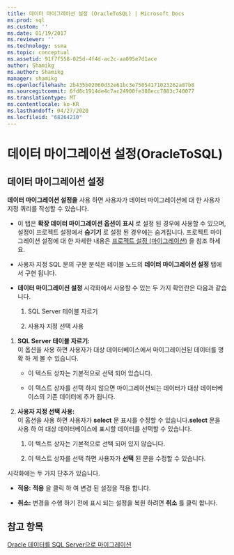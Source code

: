 ```yaml
---
title: 데이터 마이그레이션 설정 (OracleToSQL) | Microsoft Docs
ms.prod: sql
ms.custom: ''
ms.date: 01/19/2017
ms.reviewer: ''
ms.technology: ssma
ms.topic: conceptual
ms.assetid: 91f7f558-025d-4f4d-ac2c-aa095e7d1ace
author: Shamikg
ms.author: Shamikg
manager: shamikg
ms.openlocfilehash: 2b435b02060d32e61bc3e75054171023262a87b8
ms.sourcegitcommit: 6fd8c1914de4c7ac24900fe388ecc7883c740077
ms.translationtype: MT
ms.contentlocale: ko-KR
ms.lasthandoff: 04/27/2020
ms.locfileid: "68264210"
---
```

# <a name="data-migration-settings-oracletosql"></a>데이터 마이그레이션 설정(OracleToSQL)
  
## <a name="data-migration-settings"></a>데이터 마이그레이션 설정  
**데이터 마이그레이션 설정을** 사용 하면 사용자가 데이터 마이그레이션에 대 한 사용자 지정 쿼리를 작성할 수 있습니다.  
  
-   이 탭은 **확장 데이터 마이그레이션 옵션이** **표시** 로 설정 된 경우에 사용할 수 있으며, 설정이 프로젝트 설정에서 **숨기기** 로 설정 된 경우에는 숨겨집니다. 프로젝트 마이그레이션 설정에 대 한 자세한 내용은 [프로젝트 설정 (마이그레이션)](https://msdn.microsoft.com/fcd6b988-633b-4b2b-9f36-6368b5e86b60) 을 참조 하세요.  
  
-   사용자 지정 SQL 문의 구문 분석은 테이블 노드의 **데이터 마이그레이션 설정** 탭에서 구현 됩니다.  
  
-   **데이터 마이그레이션 설정** 시각화에서 사용할 수 있는 두 가지 확인란은 다음과 같습니다.  
  
    1.  SQL Server 테이블 자르기  
  
    2.  사용자 지정 선택 사용  
  
1.  **SQL Server 테이블 자르기:**  
     이 옵션을 사용 하면 사용자가 대상 데이터베이스에서 마이그레이션된 데이터를 명확 하 게 볼 수 있습니다.  
  
    -   이 텍스트 상자는 기본적으로 선택 되어 있습니다.  
  
    -   이 텍스트 상자를 선택 하지 않으면 마이그레이션되는 데이터가 대상 데이터베이스의 기존 데이터에 추가 됩니다.  
  
2.  **사용자 지정 선택 사용:**  
     이 옵션을 사용 하면 사용자가 **select** 문 표시를 수정할 수 있습니다.**select** 문을 사용 하 여 대상 데이터베이스에 표시할 데이터를 선택할 수 있습니다.  
  
    1.  이 텍스트 상자는 기본적으로 선택 되어 있지 않습니다.  
  
    2.  이 텍스트 상자를 선택 하면 사용자가 **선택** 된 문을 수정할 수 있습니다.  
  
시각화에는 두 가지 단추가 있습니다.  
  
-   **적용:** **적용** 을 클릭 하 여 변경 된 설정을 적용 합니다.  
  
-   **취소:** 변경을 수행 하기 전에 표시 되는 설정을 복원 하려면 **취소** 를 클릭 합니다.  
  
## <a name="see-also"></a>참고 항목  
[Oracle 데이터를 SQL Server으로 마이그레이션](migrating-oracle-data-into-sql-server-oracletosql.md)  
  
